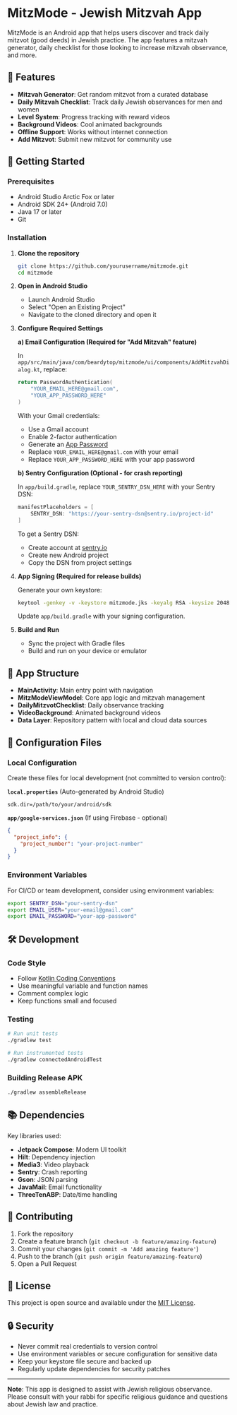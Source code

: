 # MitzMode - Jewish Mitzvah App

MitzMode is an Android app that helps users discover and track daily mitzvot (good deeds) in Jewish practice. The app features a mitzvah generator, daily checklist for those looking to increase mitzvah observance, and more.

## 🎯 Features

- **Mitzvah Generator**: Get random mitzvot from a curated database
- **Daily Mitzvah Checklist**: Track daily Jewish observances for men and women
- **Level System**: Progress tracking with reward videos
- **Background Videos**: Cool animated backgrounds
- **Offline Support**: Works without internet connection
- **Add Mitzvot**: Submit new mitzvot for community use

## 🚀 Getting Started

### Prerequisites

- Android Studio Arctic Fox or later
- Android SDK 24+ (Android 7.0)
- Java 17 or later
- Git

### Installation

1. **Clone the repository**
   ```bash
   git clone https://github.com/yourusername/mitzmode.git
   cd mitzmode
   ```

2. **Open in Android Studio**
   - Launch Android Studio
   - Select "Open an Existing Project"
   - Navigate to the cloned directory and open it

3. **Configure Required Settings**

   **a) Email Configuration (Required for "Add Mitzvah" feature)**
   
   In `app/src/main/java/com/beardytop/mitzmode/ui/components/AddMitzvahDialog.kt`, replace:
   ```kotlin
   return PasswordAuthentication(
       "YOUR_EMAIL_HERE@gmail.com",
       "YOUR_APP_PASSWORD_HERE"
   )
   ```
   
   With your Gmail credentials:
   - Use a Gmail account
   - Enable 2-factor authentication
   - Generate an [App Password](https://support.google.com/accounts/answer/185833)
   - Replace `YOUR_EMAIL_HERE@gmail.com` with your email
   - Replace `YOUR_APP_PASSWORD_HERE` with your app password

   **b) Sentry Configuration (Optional - for crash reporting)**
   
   In `app/build.gradle`, replace `YOUR_SENTRY_DSN_HERE` with your Sentry DSN:
   ```gradle
   manifestPlaceholders = [
       SENTRY_DSN: "https://your-sentry-dsn@sentry.io/project-id"
   ]
   ```
   
   To get a Sentry DSN:
   - Create account at [sentry.io](https://sentry.io)
   - Create new Android project
   - Copy the DSN from project settings

4. **App Signing (Required for release builds)**
   
   Generate your own keystore:
   ```bash
   keytool -genkey -v -keystore mitzmode.jks -keyalg RSA -keysize 2048 -validity 10000 -alias mitzmode
   ```
   
   Update `app/build.gradle` with your signing configuration.

5. **Build and Run**
   - Sync the project with Gradle files
   - Build and run on your device or emulator

## 📱 App Structure

- **MainActivity**: Main entry point with navigation
- **MitzModeViewModel**: Core app logic and mitzvah management  
- **DailyMitzvotChecklist**: Daily observance tracking
- **VideoBackground**: Animated background videos
- **Data Layer**: Repository pattern with local and cloud data sources

## 🔧 Configuration Files

### Local Configuration

Create these files for local development (not committed to version control):

**`local.properties`** (Auto-generated by Android Studio)
```properties
sdk.dir=/path/to/your/android/sdk
```

**`app/google-services.json`** (If using Firebase - optional)
```json
{
  "project_info": {
    "project_number": "your-project-number"
  }
}
```

### Environment Variables

For CI/CD or team development, consider using environment variables:

```bash
export SENTRY_DSN="your-sentry-dsn"
export EMAIL_USER="your-email@gmail.com" 
export EMAIL_PASSWORD="your-app-password"
```

## 🛠️ Development

### Code Style
- Follow [Kotlin Coding Conventions](https://kotlinlang.org/docs/coding-conventions.html)
- Use meaningful variable and function names
- Comment complex logic
- Keep functions small and focused

### Testing
```bash
# Run unit tests
./gradlew test

# Run instrumented tests  
./gradlew connectedAndroidTest
```

### Building Release APK
```bash
./gradlew assembleRelease
```

## 📚 Dependencies

Key libraries used:
- **Jetpack Compose**: Modern UI toolkit
- **Hilt**: Dependency injection
- **Media3**: Video playback
- **Sentry**: Crash reporting
- **Gson**: JSON parsing
- **JavaMail**: Email functionality
- **ThreeTenABP**: Date/time handling

## 🤝 Contributing

1. Fork the repository
2. Create a feature branch (`git checkout -b feature/amazing-feature`)
3. Commit your changes (`git commit -m 'Add amazing feature'`)
4. Push to the branch (`git push origin feature/amazing-feature`)
5. Open a Pull Request

## 📄 License

This project is open source and available under the [MIT License](LICENSE).

## 🔒 Security

- Never commit real credentials to version control
- Use environment variables or secure configuration for sensitive data
- Keep your keystore file secure and backed up
- Regularly update dependencies for security patches

---

**Note**: This app is designed to assist with Jewish religious observance. Please consult with your rabbi for specific religious guidance and questions about Jewish law and practice. 

